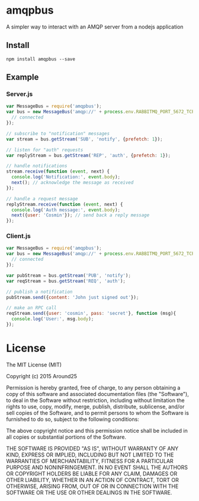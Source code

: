amqpbus
=======

A simpler way to interact with an AMQP server from a nodejs application

Install
-------
```
npm install amqpbus --save
```

Example
-------

### Server.js
```javascript
var MessageBus = require('amqpbus');
var bus = new MessageBus('amqp://' + process.env.RABBITMQ_PORT_5672_TCP_ADDR, function () {
  // connected
});

// subscribe to "notification" messages
var stream = bus.getStream('SUB', 'notify', {prefetch: 1});

// listen for "auth" requests
var replyStream = bus.getStream('REP', 'auth', {prefetch: 1});

// handle notifications
stream.receive(function (event, next) {
  console.log('Notification:', event.body);
  next(); // acknowledge the message as received
});

// handle a request message
replyStream.receive(function (event, next) {
  console.log('Auth message:', event.body);
  next({user: 'Cosmin'}); // send back a reply message
});
```

### Client.js
```javascript
var MessageBus = require('amqpbus');
var bus = new MessageBus('amqp://' + process.env.RABBITMQ_PORT_5672_TCP_ADDR, function () {
  // connected
});

var pubStream = bus.getStream('PUB', 'notify');
var reqStream = bus.getStream('REQ', 'auth');

// publish a notification
pubStream.send({content: 'John just signed out'});

// make an RPC call
reqStream.send({user: 'cosmin', pass: 'secret'}, function (msg){
  console.log('User:', msg.body);
});
```

License
=======

The MIT License (MIT)

Copyright (c) 2015 Around25

Permission is hereby granted, free of charge, to any person obtaining a copy
of this software and associated documentation files (the "Software"), to deal
in the Software without restriction, including without limitation the rights
to use, copy, modify, merge, publish, distribute, sublicense, and/or sell
copies of the Software, and to permit persons to whom the Software is
furnished to do so, subject to the following conditions:

The above copyright notice and this permission notice shall be included in all
copies or substantial portions of the Software.

THE SOFTWARE IS PROVIDED "AS IS", WITHOUT WARRANTY OF ANY KIND, EXPRESS OR
IMPLIED, INCLUDING BUT NOT LIMITED TO THE WARRANTIES OF MERCHANTABILITY,
FITNESS FOR A PARTICULAR PURPOSE AND NONINFRINGEMENT. IN NO EVENT SHALL THE
AUTHORS OR COPYRIGHT HOLDERS BE LIABLE FOR ANY CLAIM, DAMAGES OR OTHER
LIABILITY, WHETHER IN AN ACTION OF CONTRACT, TORT OR OTHERWISE, ARISING FROM,
OUT OF OR IN CONNECTION WITH THE SOFTWARE OR THE USE OR OTHER DEALINGS IN THE
SOFTWARE.